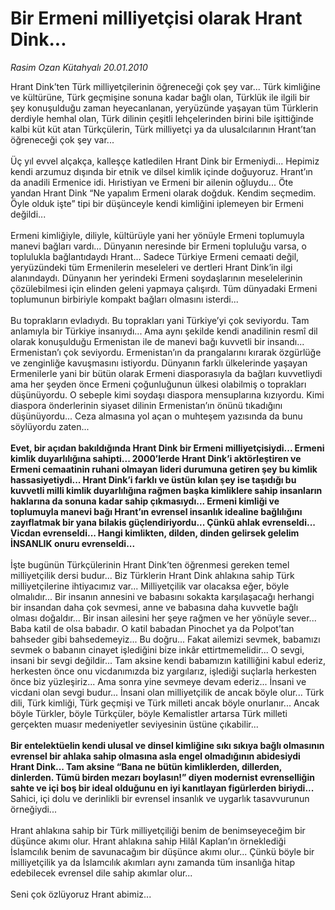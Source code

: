 # Bir Ermeni milliyetçisi olarak Hrant Dink...

*Rasim Ozan Kütahyalı 20.01.2010*

<div class="yazi">Hrant Dink’ten Türk milliyetçilerinin öğreneceği çok şey var... Türk kimliğine ve kültürüne, Türk geçmişine sonuna kadar bağlı olan, Türklük ile ilgili bir şey konuşulduğu zaman heyecanlanan, yeryüzünde yaşayan tüm Türklerin derdiyle hemhal olan, Türk dilinin çeşitli lehçelerinden birini bile işittiğinde kalbi küt küt atan Türkçülerin, Türk milliyetçi ya da ulusalcılarının Hrant’tan öğreneceği çok şey var... <br/><br/>Üç yıl evvel alçakça, kalleşçe katledilen Hrant Dink bir Ermeniydi... Hepimiz kendi arzumuz dışında bir etnik ve dilsel kimlik içinde doğuyoruz. Hrant’ın da anadili Ermenice idi. Hıristiyan ve Ermeni bir ailenin oğluydu... Öte yandan Hrant Dink “Ne yapalım Ermeni olarak doğduk. Kendim seçmedim. Öyle olduk işte” tipi bir düşünceyle kendi kimliğini iplemeyen bir Ermeni değildi... <br/><br/>Ermeni kimliğiyle, diliyle, kültürüyle yani her yönüyle Ermeni toplumuyla manevi bağları vardı... Dünyanın neresinde bir Ermeni topluluğu varsa, o toplulukla bağlantıdaydı Hrant... Sadece Türkiye Ermeni cemaati değil, yeryüzündeki tüm Ermenilerin meseleleri ve dertleri Hrant Dink’in ilgi alanındaydı. Dünyanın her yerindeki Ermeni soydaşlarının meselelerinin çözülebilmesi için elinden geleni yapmaya çalışırdı. Tüm dünyadaki Ermeni toplumunun birbiriyle kompakt bağları olmasını isterdi... <br/><br/>Bu toprakların evladıydı. Bu toprakları yani Türkiye’yi çok seviyordu. Tam anlamıyla bir Türkiye insanıydı... Ama aynı şekilde kendi anadilinin resmî dil olarak konuşulduğu Ermenistan ile de manevi bağı kuvvetli bir insandı... Ermenistan’ı çok seviyordu. Ermenistan’ın da prangalarını kırarak özgürlüğe ve zenginliğe kavuşmasını istiyordu. Dünyanın farklı ülkelerinde yaşayan Ermenilerle yani bir bütün olarak Ermeni diasporasıyla da bağları kuvvetliydi ama her şeyden önce Ermeni çoğunluğunun ülkesi olabilmiş o toprakları düşünüyordu. O sebeple kimi soydaşı diaspora mensuplarına kızıyordu. Kimi diaspora önderlerinin siyaset dilinin Ermenistan’ın önünü tıkadığını düşünüyordu... Ceza almasına yol açan o muhteşem yazısında da bunu söylüyordu zaten...<b> <br/><br/>Evet, bir açıdan bakıldığında Hrant Dink bir Ermeni milliyetçisiydi... Ermeni kimlik duyarlılığına sahipti... 2000’lerde Hrant Dink’i aktörleştiren ve Ermeni cemaatinin ruhani olmayan lideri durumuna getiren şey bu kimlik hassasiyetiydi... Hrant Dink’i farklı ve üstün kılan şey ise taşıdığı bu kuvvetli milli kimlik duyarlılığına rağmen başka kimliklere sahip insanların haklarına da sonuna kadar sahip çıkmasıydı... Ermeni kimliği ve toplumuyla manevi bağı Hrant’ın evrensel insanlık idealine bağlılığını zayıflatmak bir yana bilakis güçlendiriyordu... Çünkü ahlak evrenseldi... Vicdan evrenseldi... Hangi kimlikten, dilden, dinden gelirsek gelelim İNSANLIK onuru evrenseldi...</b> <br/><br/>İşte bugünün Türkçülerinin Hrant Dink’ten öğrenmesi gereken temel milliyetçilik dersi budur... Biz Türklerin Hrant Dink ahlakına sahip Türk milliyetçilerine ihtiyacımız var... Milliyetçilik var olacaksa eğer, böyle olmalıdır... Bir insanın annesini ve babasını sokakta karşılaşacağı herhangi bir insandan daha çok sevmesi, anne ve babasına daha kuvvetle bağlı olması doğaldır... Bir insan ailesini her şeye rağmen ve her yönüyle sever... Baba katil de olsa babadır. O katil babadan Pinochet ya da Polpot’tan bahseder gibi bahsedemeyiz... Bu doğru... Fakat ailemizi sevmek, babamızı sevmek o babanın cinayet işlediğini bize inkâr ettirtmemelidir... O sevgi, insani bir sevgi değildir... Tam aksine kendi babamızın katilliğini kabul ederiz, herkesten önce onu vicdanımızda biz yargılarız, işlediği suçlarla herkesten önce biz yüzleşiriz... Ama sonra yine sevmeye devam ederiz... İnsani ve vicdani olan sevgi budur... İnsani olan milliyetçilik de ancak böyle olur... Türk dili, Türk kimliği, Türk geçmişi ve Türk milleti ancak böyle onurlanır... Ancak böyle Türkler, böyle Türkçüler, böyle Kemalistler artarsa Türk milleti gerçekten muasır medeniyetler seviyesinin üstüne çıkabilir...<b> <br/><br/>Bir entelektüelin kendi ulusal ve dinsel kimliğine sıkı sıkıya bağlı olmasının evrensel bir ahlaka sahip olmasına asla engel olmadığının abidesiydi Hrant Dink... Tam aksine “Bana ne bütün kimliklerden, dillerden, dinlerden. Tümü birden mezarı boylasın!” diyen modernist evrenselliğin sahte ve içi boş bir ideal olduğunu en iyi kanıtlayan figürlerden biriydi...</b> Sahici, içi dolu ve derinlikli bir evrensel insanlık ve uygarlık tasavvurunun örneğiydi... <br/><br/>Hrant ahlakına sahip bir Türk milliyetçiliği benim de benimseyeceğim bir düşünce akımı olur. Hrant ahlakına sahip Hilâl Kaplan’ın örneklediği İslamcılık benim de savunacağım bir düşünce akımı olur... Çünkü böyle bir milliyetçilik ya da İslamcılık akımları aynı zamanda tüm insanlığa hitap edebilecek evrensel dile sahip akımlar olur... <br/><br/>Seni çok özlüyoruz Hrant abimiz...</div>
